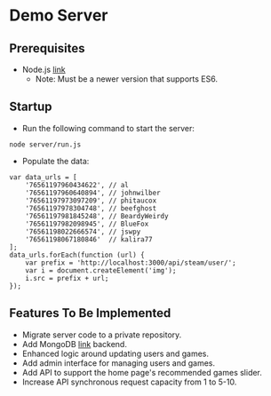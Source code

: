 # Demo Server

## Prerequisites
- Node.js [link](https://nodejs.org/)
  - Note: Must be a newer version that supports ES6.

## Startup
- Run the following command to start the server:
```
node server/run.js
```
- Populate the data:
```
var data_urls = [
	'76561197960434622', // al
	'76561197960640894', // johnwilber
	'76561197973097209', // phitaucox
	'76561197978304748', // beefghost
	'76561197981845248', // BeardyWeirdy
	'76561197982098945', // BlueFox
	'76561198022666574', // jswpy
	'76561198067180846'  // kalira77
];
data_urls.forEach(function (url) {
	var prefix = 'http://localhost:3000/api/steam/user/';
    var i = document.createElement('img');
    i.src = prefix + url;
});
```

## Features To Be Implemented
- Migrate server code to a private repository.
- Add MongoDB [link](https://www.mongodb.org/) backend.
- Enhanced logic around updating users and games.
- Add admin interface for managing users and games.
- Add API to support the home page's recommended games slider.
- Increase API synchronous request capacity from 1 to 5-10.
